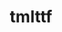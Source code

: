 ---
pid: fs373
title: tmlttf
location_transcription: 
coordinates: "[-75.150285746192, 39.955247364756]"
zipcode: '19132'
gen_neighborhood: North Philadelphia
neighborhood: Strawberry Mansion
outside_phl: 
age: '2'
age_range: "<6"
instagram: 
image_file_name: fs_373.jpg
proposal_transcription: 
topic: Unknown
topic_summary: '0'
type: Other No Form
keywords_other: 
credit: 
image_labels: 
twitter: 
facebook: 
permalink: "/monuments/fs373/"
layout: item-page
---
